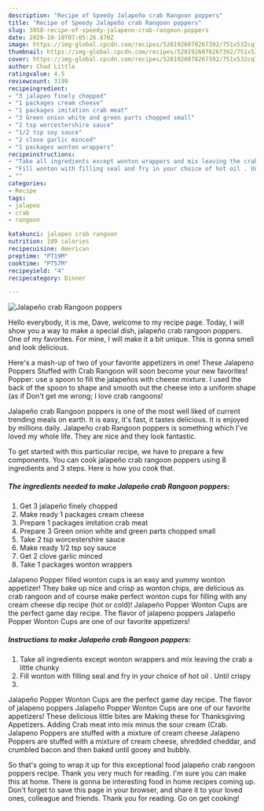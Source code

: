 ```yaml
---
description: "Recipe of Speedy Jalapeño crab Rangoon poppers"
title: "Recipe of Speedy Jalapeño crab Rangoon poppers"
slug: 3058-recipe-of-speedy-jalapeno-crab-rangoon-poppers
date: 2020-10-10T07:05:26.870Z
image: https://img-global.cpcdn.com/recipes/5281926078267392/751x532cq70/jalapeno-crab-rangoon-poppers-recipe-main-photo.jpg
thumbnail: https://img-global.cpcdn.com/recipes/5281926078267392/751x532cq70/jalapeno-crab-rangoon-poppers-recipe-main-photo.jpg
cover: https://img-global.cpcdn.com/recipes/5281926078267392/751x532cq70/jalapeno-crab-rangoon-poppers-recipe-main-photo.jpg
author: Chad Little
ratingvalue: 4.5
reviewcount: 3199
recipeingredient:
- "3 jalapeo finely chopped"
- "1 packages cream cheese"
- "1 packages imitation crab meat"
- "3 Green onion white and green parts chopped small"
- "2 tsp worcestershire sauce"
- "1/2 tsp soy sauce"
- "2 clove garlic minced"
- "1 packages wonton wrappers"
recipeinstructions:
- "Take all ingredients except wonton wrappers and mix leaving the crab a little chunky"
- "Fill wonton with filling seal and fry in your choice of hot oil . Until crispy"
- ""
categories:
- Recipe
tags:
- jalapeo
- crab
- rangoon

katakunci: jalapeo crab rangoon 
nutrition: 109 calories
recipecuisine: American
preptime: "PT19M"
cooktime: "PT57M"
recipeyield: "4"
recipecategory: Dinner

---
```



![Jalapeño crab Rangoon poppers](https://img-global.cpcdn.com/recipes/5281926078267392/751x532cq70/jalapeno-crab-rangoon-poppers-recipe-main-photo.jpg)

Hello everybody, it is me, Dave, welcome to my recipe page. Today, I will show you a way to make a special dish, jalapeño crab rangoon poppers. One of my favorites. For mine, I will make it a bit unique. This is gonna smell and look delicious.

Here&#39;s a mash-up of two of your favorite appetizers in one! These Jalapeno Poppers Stuffed with Crab Rangoon will soon become your new favorites! Popper: use a spoon to fill the jalapeños with cheese mixture. I used the back of the spoon to shape and smooth out the cheese into a uniform shape (as if Don&#39;t get me wrong; I love crab rangoons!

Jalapeño crab Rangoon poppers is one of the most well liked of current trending meals on earth. It is easy, it's fast, it tastes delicious. It is enjoyed by millions daily. Jalapeño crab Rangoon poppers is something which I've loved my whole life. They are nice and they look fantastic.


To get started with this particular recipe, we have to prepare a few components. You can cook jalapeño crab rangoon poppers using 8 ingredients and 3 steps. Here is how you cook that.

<!--inarticleads1-->

##### The ingredients needed to make Jalapeño crab Rangoon poppers:

1. Get 3 jalapeño finely chopped
1. Make ready 1 packages cream cheese
1. Prepare 1 packages imitation crab meat
1. Prepare 3 Green onion white and green parts chopped small
1. Take 2 tsp worcestershire sauce
1. Make ready 1/2 tsp soy sauce
1. Get 2 clove garlic minced
1. Take 1 packages wonton wrappers


Jalapeno Popper filled wonton cups is an easy and yummy wonton appetizer! They bake up nice and crisp as wonton chips, are delicious as crab rangoon and of course make perfect wonton cups for filling with any cream cheese dip recipe (hot or cold)! Jalapeño Popper Wonton Cups are the perfect game day recipe. The flavor of jalapeno poppers Jalapeño Popper Wonton Cups are one of our favorite appetizers! 

<!--inarticleads2-->

##### Instructions to make Jalapeño crab Rangoon poppers:

1. Take all ingredients except wonton wrappers and mix leaving the crab a little chunky
1. Fill wonton with filling seal and fry in your choice of hot oil . Until crispy
1. 


Jalapeño Popper Wonton Cups are the perfect game day recipe. The flavor of jalapeno poppers Jalapeño Popper Wonton Cups are one of our favorite appetizers! These delicious little bites are Making these for Thanksgiving Appetizers. Adding Crab meat into mix minus the sour cream (Crab. Jalapeno Poppers are stuffed with a mixture of cream cheese Jalapeno Poppers are stuffed with a mixture of cream cheese, shredded cheddar, and crumbled bacon and then baked until gooey and bubbly. 

So that's going to wrap it up for this exceptional food jalapeño crab rangoon poppers recipe. Thank you very much for reading. I'm sure you can make this at home. There is gonna be interesting food in home recipes coming up. Don't forget to save this page in your browser, and share it to your loved ones, colleague and friends. Thank you for reading. Go on get cooking!
